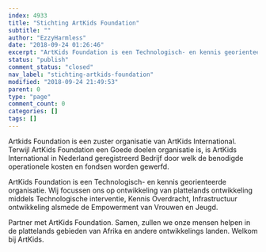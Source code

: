 ```yaml
---
index: 4933
title: "Stichting ArtKids Foundation"
subtitle: ""
author: "EzzyHarmless"
date: "2018-09-24 01:26:46"
excerpt: "ArtKids Foundation is een Technologisch- en kennis georienteerde organisatie. Wij focussen ons op ontwikkeling van plattelands ontwikkeling middels Technologische interventie, Kennis Overdracht, Infrastructuur ontwikkeling alsmede de Empowerment van Vrouwen en Jeugd."
status: "publish"
comment_status: "closed"
nav_label: "stichting-artkids-foundation"
modified: "2018-09-24 21:49:53"
parent: 0
type: "page"
comment_count: 0
categories: []
tags: []
---
```


Artkids Foundation is een zuster organisatie van ArtKids International. Terwijl ArtKids Foundation een Goede doelen organisatie is, is ArtKids International in Nederland geregistreerd Bedrijf door welk de benodigde operationele kosten en fondsen worden gewerfd.

ArtKids Foundation is een Technologisch- en kennis georienteerde organisatie. Wij focussen ons op ontwikkeling van plattelands ontwikkeling middels Technologische interventie, Kennis Overdracht, Infrastructuur ontwikkeling alsmede de Empowerment van Vrouwen en Jeugd.

Partner met ArtKids Foundation. Samen, zullen we onze mensen helpen in de plattelands gebieden van Afrika en andere ontwikkelings landen. Welkom bij ArtKids.